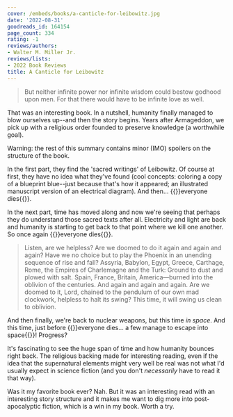 ```yaml
---
cover: /embeds/books/a-canticle-for-leibowitz.jpg
date: '2022-08-31'
goodreads_id: 164154
page_count: 334
rating: -1
reviews/authors:
- Walter M. Miller Jr.
reviews/lists:
- 2022 Book Reviews
title: A Canticle for Leibowitz
---
```

> But neither infinite power nor infinite wisdom could bestow godhood upon men. For that there would have to be infinite love as well.

That was an interesting book. In a nutshell, humanity finally managed to blow ourselves up--and then the story begins. Years after Armageddon, we pick up with a religious order founded to preserve knowledge (a worthwhile goal). 

Warning: the rest of this summary contains minor (IMO) spoilers on the structure of the book. 

<!--more-->

In the first part, they find the 'sacred writings' of Leibowitz. Of course at first, they have no idea what they've found (cool concepts: coloring a copy of a blueprint blue--just because that's how it appeared; an illustrated manuscript version of an electrical diagram). And then... {{<spoiler>}}everyone dies{{</spoiler>}}.

In the next part, time has moved along and now we're seeing that perhaps they do understand those sacred texts after all. Electricity and light are back and humanity is starting to get back to that point where we kill one another. So once again {{<spoiler>}}everyone dies{{</spoiler>}}. 

> Listen, are we helpless? Are we doomed to do it again and again and again? Have we no choice but to play the Phoenix in an unending sequence of rise and fall? Assyria, Babylon, Egypt, Greece, Carthage, Rome, the Empires of Charlemagne and the Turk: Ground to dust and plowed with salt. Spain, France, Britain, America—burned into the oblivion of the centuries. And again and again and again. Are we doomed to it, Lord, chained to the pendulum of our own mad clockwork, helpless to halt its swing? This time, it will swing us clean to oblivion.

And then finally, we're back to nuclear weapons, but this time *in space*. And this time, just before {{<spoiler>}}everyone dies... a few manage to escape into space{{</spoiler>}}! Progress?

It's fascinating to see the huge span of time and how humanity bounces right back. The religious backing made for interesting reading, even if the idea that the supernatural elements might very well be real was not what I'd usually expect in science fiction (and you don't *necessarily* have to read it that way). 

Was it my favorite book ever? Nah. But it was an interesting read with an interesting story structure and it makes me want to dig more into post-apocalyptic fiction, which is a win in my book. Worth a try. 